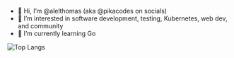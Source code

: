 - 👋 Hi, I’m @alelthomas (aka @pikacodes on socials)
- 👀 I’m interested in software development, testing, Kubernetes, web dev, and community
- 🌱 I’m currently learning Go

<!---
alelthomas/alelthomas is a ✨ special ✨ repository because its `README.md` (this file) appears on your GitHub profile.
You can click the Preview link to take a look at your changes.
--->

![Top Langs](https://github-readme-stats.vercel.app/api/top-langs/?username=alelthomas&theme=synthwave)
